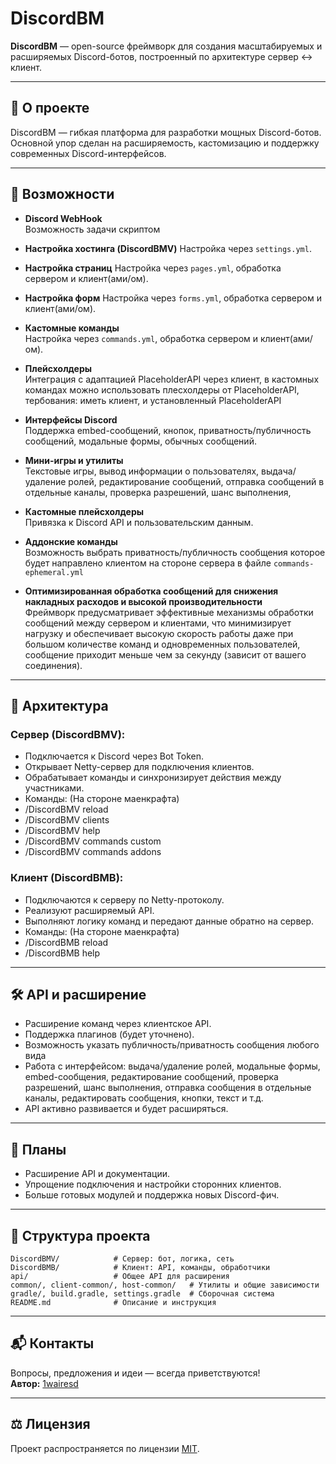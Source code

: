# DiscordBM

**DiscordBM** — open-source фреймворк для создания масштабируемых и расширяемых Discord-ботов, построенный по архитектуре сервер ↔ клиент.

---

## 🔧 О проекте

DiscordBM — гибкая платформа для разработки мощных Discord-ботов. Основной упор сделан на расширяемость, кастомизацию и поддержку современных Discord-интерфейсов.

---

## 🚀 Возможности

- **Discord WebHook**  
  Возможность задачи скриптом

- **Настройка хостинга (DiscordBMV)**
  Настройка через `settings.yml`.

- **Настройка страниц**
  Настройка через `pages.yml`, обработка сервером и клиент(ами/ом).

- **Настройка форм**
  Настройка через `forms.yml`, обработка сервером и клиент(ами/ом).

- **Кастомные команды**  
  Настройка через `commands.yml`, обработка сервером и клиент(ами/ом).

- **Плейсхолдеры**  
  Интеграция с адаптацией PlaceholderAPI через клиент, в кастомных командах можно использовать плесхолдеры от PlaceholderAPI, тербования: иметь клиент, и установленный PlaceholderAPI

- **Интерфейсы Discord**  
  Поддержка embed-сообщений, кнопок, приватность/публичность сообщений, модальные формы, обычных сообщений.

- **Мини-игры и утилиты**  
  Текстовые игры, вывод информации о пользователях, выдача/удаление ролей, редактирование сообщений, отправка сообщений в отдельные каналы, проверка разрешений, шанс выполнения, 

- **Кастомные плейсхолдеры**  
  Привязка к Discord API и пользовательским данным.

- **Аддонские команды**  
  Возможность выбрать приватность/публичность сообщения которое будет направлено клиентом на стороне сервера в файле `commands-ephemeral.yml`

- **Оптимизированная обработка сообщений для снижения накладных расходов и высокой производительности**  
  Фреймворк предусматривает эффективные механизмы обработки сообщений между сервером и клиентами, что минимизирует нагрузку и обеспечивает высокую скорость работы даже при большом количестве команд и одновременных пользователей, сообщение приходит меньше чем за секунду (зависит от вашего соединения).

---

## 🧩 Архитектура

### Сервер (**DiscordBMV**):

- Подключается к Discord через Bot Token.
- Открывает Netty-сервер для подключения клиентов.
- Обрабатывает команды и синхронизирует действия между участниками.
- Команды: (На стороне маенкрафта)
- /DiscordBMV reload
- /DiscordBMV clients
- /DiscordBMV help
- /DiscordBMV commands custom
- /DiscordBMV commands addons

### Клиент (**DiscordBMB**):

- Подключаются к серверу по Netty-протоколу.
- Реализуют расширяемый API.
- Выполняют логику команд и передают данные обратно на сервер.
- Команды: (На стороне маенкрафта)
- /DiscordBMB reload
- /DiscordBMB help

---

## 🛠️ API и расширение

- Расширение команд через клиентское API.
- Поддержка плагинов (будет уточнено).
- Возможность указать публичность/приватность сообщения любого вида
- Работа с интерфейсом: выдача/удаление ролей, модальные формы, embed-сообщения, редактирование сообщений, проверка разрешений, шанс выполнения, отправка сообщения в отдельные каналы, редактировать сообщения, кнопки, текст и т.д.
- API активно развивается и будет расширяться.

---

## 📅 Планы

- Расширение API и документации.
- Упрощение подключения и настройки сторонних клиентов.
- Больше готовых модулей и поддержка новых Discord-фич.

---

## 📁 Структура проекта

```
DiscordBMV/            # Сервер: бот, логика, сеть
DiscordBMB/            # Клиент: API, команды, обработчики
api/                   # Общее API для расширения
common/, client-common/, host-common/   # Утилиты и общие зависимости
gradle/, build.gradle, settings.gradle  # Сборочная система
README.md              # Описание и инструкция
```

---

## 📬 Контакты

Вопросы, предложения и идеи — всегда приветствуются!  
**Автор:** [1wairesd](https://github.com/1wairesd)

---

## ⚖️ Лицензия

Проект распространяется по лицензии [MIT](https://github.com/1wairesd/DiscordBM/blob/main/LICENSE).